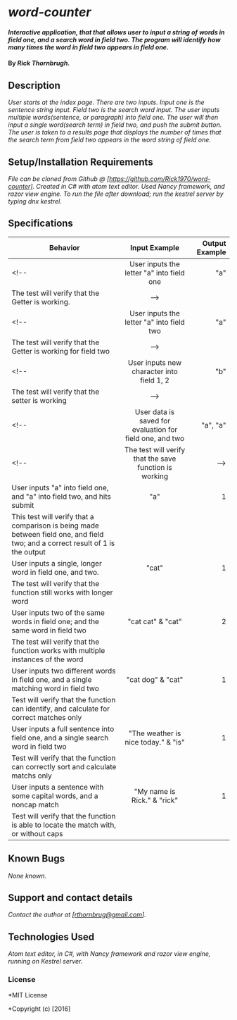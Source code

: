 # _word-counter_

#### _Interactive application, that that allows user to input a string of words in field one, and a search word in field two.  The program will identify how many times the word in field two appears in field one._

#### By _**Rick Thornbrugh.**_

## Description

_User starts at the index page.  There are two inputs.  Input one is the sentence string input.  Field two is the search word input.  The user inputs multiple words(sentence, or paragraph) into field one.  The user will then input a single word(search term) in field two, and push the submit button.  The user is taken to a results page that displays the number of times that the search term from field two appears in the word string of field one._

## Setup/Installation Requirements

_File can be cloned from Github @ [https://github.com/Rick1970/word-counter].
Created in C# with atom text editor.  Used Nancy framework, and razor view engine.  To run the file after download; run the kestrel server by typing dnx kestrel._

## Specifications
| Behavior | Input Example | Output Example |
| ------------- |:-------------:| -----:|
<!-- |User inputs the letter "a" into field one | "a" | input is collected
|The test will verify that the Getter is working.| -->
<!-- |User inputs the letter "a" into field two | "a" | input is collected
|The test will verify that the Getter is working for field two| -->
<!-- |User inputs new character into field 1, 2 | "b" | new input is collected
|The test will verify that the setter is working| -->
<!-- |User data is saved for evaluation for field one, and two | "a", "a" |"a", "a" saved | -->
<!-- |The test will verify that the save function is working| -->
|User inputs "a" into field one, and "a" into field two, and hits submit| "a" | 1|
|This test will verify that a comparison is being made between field one, and field two; and a correct result of 1 is the output|
|User inputs a single, longer word in field one, and two.| "cat" | 1 |
|The test will verify that the function still works with longer word|
|User inputs two of the same words in field one; and the same word in field two|"cat cat" & "cat"| 2 |
|The test will verify that the function works with multiple instances of the word|
|User inputs two different words in field one, and a single matching word in field two | "cat dog" & "cat" | 1 |
|Test will verify that the function can identify, and calculate for correct matches only |
|User inputs a full sentence into field one, and a single search word in field two | "The weather is nice today." & "is" | 1 |
|Test will verify that the function can correctly sort and calculate matchs only|
|User inputs a sentence with some capital words, and a noncap match | "My name is Rick." & "rick" | 1 |
|Test will verify that the function is able to locate the match with, or without caps |


## Known Bugs

_None known._

## Support and contact details

_Contact the author at [rthornbrug@gmail.com]._

## Technologies Used

_Atom text editor, in C#, with Nancy framework and razor view engine, running on Kestrel server._

### License

*MIT License

*Copyright (c) [2016]
